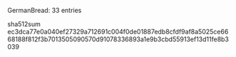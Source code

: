 GermanBread: 33 entries

sha512sum ec3dca77e0a040ef27329a712691c004f0de01887edb8cfdf9af8a5025ce6668188f812f3b7013505090570d91078336893a1e9b3cbd55913ef13d11fe8b3039